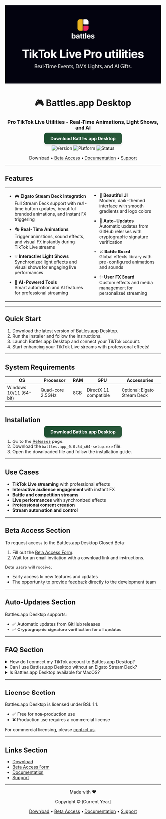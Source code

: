 <div align="center">

![Github banner](./.github/banner.jpg)

# 🎮 Battles.app Desktop

### Pro TikTok Live Utilities - Real-Time Animations, Light Shows, and AI

<a href="https://github.com/battles-app/desktop/releases/download/v0.0.54/battles.app_0.0.54_x64-setup.exe" style="background: linear-gradient(145deg, #1a4d2e, #2d5a3d); border: none; border-radius: 8px; box-shadow: 0 4px 6px rgba(0, 0, 0, 0.1); color: white; padding: 10px 20px; text-decoration: none; font-weight: bold;">Download Battles.app Desktop</a>

![Version](https://img.shields.io/badge/version-0.0.54-blue?style=for-the-badge) ![Platform](https://img.shields.io/badge/platform-Windows-blueviolet?style=for-the-badge&logo=windows) ![Status](https://img.shields.io/badge/status-Closed%20Beta-red?style=for-the-badge)

Download • [Beta Access](#beta-access-section) • [Documentation](#) • [Support](#)

---

</div>

## Features

<table>
<tr>
<td>

- 🎮 **Elgato Stream Deck Integration**  
  Full Stream Deck support with real-time button updates, beautiful branded animations, and instant FX triggering

- 🎭 **Real-Time Animations**  
  Trigger animations, sound effects, and visual FX instantly during TikTok Live streams

- 💡 **Interactive Light Shows**  
  Synchronized light effects and visual shows for engaging live performances

- 🤖 **AI-Powered Tools**  
  Smart automation and AI features for professional streaming

</td>
<td>

- 🎨 **Beautiful UI**  
  Modern, dark-themed interface with smooth gradients and logo colors
  
- 🔄 **Auto-Updates**  
  Automatic updates from GitHub releases with cryptographic signature verification

- ⚔️ **Battle Board**  
  Global effects library with pre-configured animations and sounds
  
- ✨ **User FX Board**  
  Custom effects and media management for personalized streaming

</td>
</tr>
</table>

---

## Quick Start

1. Download the latest version of Battles.app Desktop.
2. Run the installer and follow the instructions.
3. Launch Battles.app Desktop and connect your TikTok account.
4. Start enhancing your TikTok Live streams with professional effects!

---

## System Requirements

| OS           | Processor | RAM  | GPU  | Accessories        |
| ------------ | --------- | ---- | ---- | ------------------ |
| Windows 10/11 (64-bit) | Quad-core 2.5GHz | 8GB | DirectX 11 compatible | Optional: Elgato Stream Deck |

---

## Installation

<center>
<a href="https://github.com/battles-app/desktop/releases/download/v0.0.54/battles.app_0.0.54_x64-setup.exe" style="background: linear-gradient(145deg, #1a4d2e, #2d5a3d); border: none; border-radius: 8px; box-shadow: 0 4px 6px rgba(0, 0, 0, 0.1); color: white; padding: 10px 20px; text-decoration: none; font-weight: bold;">Download Battles.app Desktop</a>
</center>

1. Go to the [Releases](https://github.com/battles-app/desktop/releases) page.
2. Download the `battles.app_0.0.54_x64-setup.exe` file.
3. Open the downloaded file and follow the installation guide.

---

## Use Cases

- **TikTok Live streaming** with professional effects
- **Interactive audience engagement** with instant FX
- **Battle and competition streams**
- **Live performances** with synchronized effects
- **Professional content creation**
- **Stream automation and control**

---

## Beta Access Section

To request access to the Battles.app Desktop Closed Beta:

1. Fill out the [Beta Access Form](#).
2. Wait for an email invitation with a download link and instructions.

Beta users will receive:

- Early access to new features and updates
- The opportunity to provide feedback directly to the development team

---

## Auto-Updates Section

Battles.app Desktop supports:

- ✅ Automatic updates from GitHub releases
- ✅ Cryptographic signature verification for all updates

---

## FAQ Section

<details>
<summary>How do I connect my TikTok account to Battles.app Desktop?</summary>
Once installed, open Battles.app Desktop and navigate to the settings menu to connect your TikTok account securely.
</details>

<details>
<summary>Can I use Battles.app Desktop without an Elgato Stream Deck?</summary>
Yes, Battles.app Desktop offers a range of features that do not require an Elgato Stream Deck. However, having one enhances the overall experience.
</details>

<details>
<summary>Is Battles.app Desktop available for MacOS?</summary>
Currently, Battles.app Desktop is only available for Windows 10/11 (64-bit). We are exploring MacOS support for future versions.
</details>

---

## License Section

Battles.app Desktop is licensed under BSL 1.1.

- ✅ Free for non-production use
- ❌ Production use requires a commercial license

For commercial licensing, please [contact us](#).

---

## Links Section

- [Download](https://github.com/battles-app/desktop/releases/download/v0.0.54/battles.app_0.0.54_x64-setup.exe)
- [Beta Access Form](#)
- [Documentation](#)
- [Support](#)

---

<div align="center">

Made with ❤️

Copyright © [Current Year]

[Download](https://github.com/battles-app/desktop/releases/download/v0.0.54/battles.app_0.0.54_x64-setup.exe) • [Beta Access](#beta-access-section) • [Documentation](#) • [Support](#)

</div>